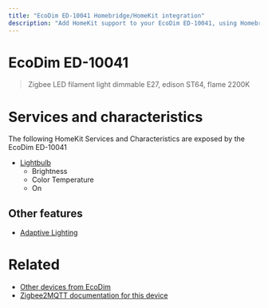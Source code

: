 ```yaml
---
title: "EcoDim ED-10041 Homebridge/HomeKit integration"
description: "Add HomeKit support to your EcoDim ED-10041, using Homebridge, Zigbee2MQTT and homebridge-z2m."
---
```

<!---
This file has been GENERATED using src/docgen/docgen.ts
DO NOT EDIT THIS FILE MANUALLY!
-->
# EcoDim ED-10041
> Zigbee LED filament light dimmable E27, edison ST64, flame 2200K


# Services and characteristics
The following HomeKit Services and Characteristics are exposed by
the EcoDim ED-10041

* [Lightbulb](../../light.md)
  * Brightness
  * Color Temperature
  * On

## Other features
* [Adaptive Lighting](../../light.md)

# Related
* [Other devices from EcoDim](../index.md#ecodim)
* [Zigbee2MQTT documentation for this device](https://www.zigbee2mqtt.io/devices/ED-10041.html)